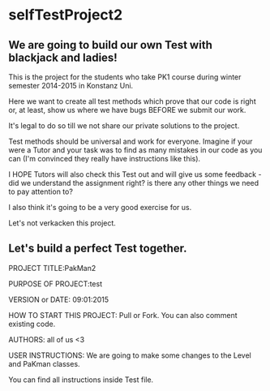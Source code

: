 # selfTestProject2
We are going to build our own Test with blackjack and ladies!
------------------------------------------------------------------------
This is the project for the students who take PK1 course during winter semester 2014-2015 in Konstanz Uni.

Here we want to create all test methods which prove that our code is right or, at least, show us where we have bugs BEFORE we submit our work. 

It's legal to do so till we not share our private solutions to the project.

Test methods should be universal and work for everyone. Imagine if your were a Tutor and your task was to find as many mistakes in our code as you can (I'm convinced they really have instructions like this).

I HOPE Tutors will also check this Test out and will give us some feedback - did we understand the assignment right? is there any other things we need to pay attention to?   

I also think it's going to be a very good exercise for us.

Let's not verkacken this project.

Let's build a perfect Test together.
------------------------------------------------------------------------

PROJECT TITLE:PakMan2

PURPOSE OF PROJECT:test

VERSION or DATE: 09:01:2015

HOW TO START THIS PROJECT: Pull or Fork. You can also comment existing code.

AUTHORS: all of us <3

USER INSTRUCTIONS: We are going to make some changes to the Level and PaKman classes. 

You can find all instructions inside Test file. 



